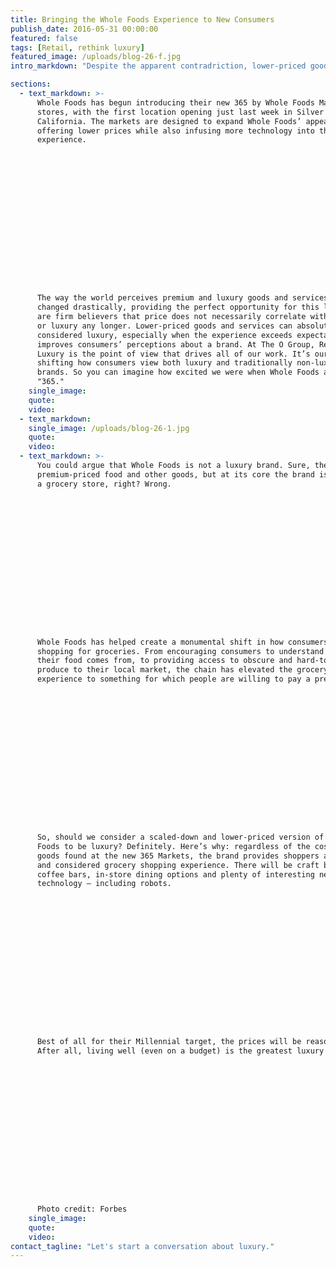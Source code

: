 ```yaml
---
title: Bringing the Whole Foods Experience to New Consumers
publish_date: 2016-05-31 00:00:00
featured: false
tags: [Retail, rethink luxury]
featured_image: /uploads/blog-26-f.jpg
intro_markdown: "Despite the apparent contradriction, lower-priced goods and services can absolutely be considered a luxury. Whole Foods' newest launch exemplifies just that.​"

sections:
  - text_markdown: >-
      Whole Foods has begun introducing their new 365 by Whole Foods Market
      stores, with the first location opening just last week in Silver Lake,
      California. The markets are designed to expand Whole Foods’ appeal by
      offering lower prices while also infusing more technology into the shopping
      experience.

















      The way the world perceives premium and luxury goods and services has
      changed drastically, providing the perfect opportunity for this launch. We
      are firm believers that price does not necessarily correlate with premium
      or luxury any longer. Lower-priced goods and services can absolutely be
      considered luxury, especially when the experience exceeds expectations or
      improves consumers’ perceptions about a brand. At The O Group, Rethink
      Luxury is the point of view that drives all of our work. It’s our ethos for
      shifting how consumers view both luxury and traditionally non-luxury
      brands. So you can imagine how excited we were when Whole Foods announced
      "365."​
    single_image:
    quote:
    video:
  - text_markdown:
    single_image: /uploads/blog-26-1.jpg
    quote:
    video:
  - text_markdown: >-
      You could argue that Whole Foods is not a luxury brand. Sure, they offer
      premium-priced food and other goods, but at its core the brand is just
      a grocery store, right? Wrong.

















      Whole Foods has helped create a monumental shift in how consumers approach
      shopping for groceries. From encouraging consumers to understand where
      their food comes from, to providing access to obscure and hard-to-find
      produce to their local market, the chain has elevated the grocery shopping
      experience to something for which people are willing to pay a premium.

















      So, should we consider a scaled-down and lower-priced version of Whole
      Foods to be luxury? Definitely. Here’s why: regardless of the cost of the
      goods found at the new 365 Markets, the brand provides shoppers an elevated
      and considered grocery shopping experience. There will be craft beer and
      coffee bars, in-store dining options and plenty of interesting new
      technology – including robots.

















      Best of all for their Millennial target, the prices will be reasonable.
      After all, living well (even on a budget) is the greatest luxury of all.

















      Photo credit: Forbes​
    single_image:
    quote:
    video:
contact_tagline: "Let's start a conversation about luxury."
---
```



